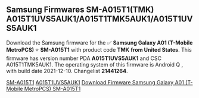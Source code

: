 <h2>Samsung Firmwares SM-A015T1(TMK) A015T1UVS5AUK1/A015T1TMK5AUK1/A015T1UVS5AUK1</h2>
Download the Samsung firmware for the ✅ <strong>Samsung Galaxy A01 (T-Mobile MetroPCS) </strong> ⭐ <strong>SM-A015T1</strong> with product code <strong>TMK</strong> <strong> from United States</strong>. This firmware has version number PDA <strong>A015T1UVS5AUK1</strong> and CSC A015T1TMK5AUK1. The operating system of this firmware is Android Q , with build date 2021-12-10. Changelist <strong>21441264</strong>.


[SM-A015T1](https://samfirm.shop/samsung/model/SM-A015T1)
[A015T1UVS5AUK1](https://samfirm.shop/samsung/pda/A015T1UVS5AUK1)
[Download Firmware Samsung Galaxy A01 (T-Mobile MetroPCS) SM-A015T1](https://samfirm.shop/samsung/firmware/481579)
